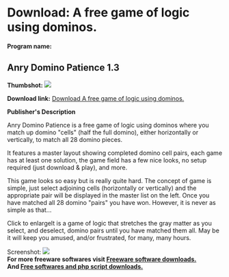 # Download: A free game of logic using dominos.

**Program name:**

## Anry Domino Patience 1.3

  
**Thumbshot:** ![](http://www.freewarefiles.com/screenshot/anrypatience_md.gif)   
  
**Download link:** [Download A free game of logic using dominos.](http://freesoftwares.boysofts.com/Anry-Domino-Patience_program_18561.html)  
  


**Publisher's Description**  
  


Anry Domino Patience is a free game of logic using dominos where you match up domino "cells" (half the full domino), either horizontally or vertically, to match all 28 domino pieces. 

It features a master layout showing completed domino cell pairs, each game has at least one solution, the game field has a few nice looks, no setup required (just download & play), and more.

This game looks so easy but is really quite hard. The concept of game is simple, just select adjoining cells (horizontally or vertically) and the appropriate pair will be displayed in the master list on the left. Once you have matched all 28 domino "pairs" you have won. However, it is never as simple as that...

Click to enlargeIt is a game of logic that stretches the gray matter as you select, and deselect, domino pairs until you have matched them all. May be it will keep you amused, and/or frustrated, for many, many hours. 

  
  
Screenshot: ![](http://www.freewarefiles.com/screenshot/anrypatience.gif)   
**For more freeware softwares visit [Freeware software downloads.](http://freesoftwares.boysofts.com/)**   
**And [Free softwares and php script downloads.](http://www.boysofts.com/)**
